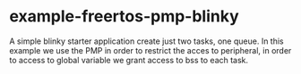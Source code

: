 # example-freertos-pmp-blinky
A simple blinky starter application create just two tasks, one queue.
In this example we use the PMP in order to restrict the acces to peripheral,
in order to access to global variable we grant access to bss to each task.

